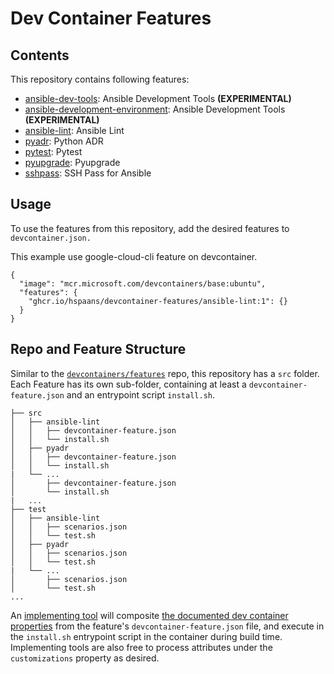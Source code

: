 # Dev Container Features

## Contents

This repository contains following features:
- [ansible-dev-tools](./src/ansible-dev-tools/README.md): Ansible Development Tools **(EXPERIMENTAL)**
- [ansible-development-environment](./src/ansible-development-environment/README.md): Ansible Development Tools **(EXPERIMENTAL)**
- [ansible-lint](./src/ansible-line/README.md): Ansible Lint
- [pyadr](./src/pyadr/README.md): Python ADR
- [pytest](./src/pytest/README.md): Pytest
- [pyupgrade](./src/pyupgrade/README.md): Pyupgrade
- [sshpass](./src/sshpass/README.md): SSH Pass for Ansible

## Usage

To use the features from this repository, add the desired features to `devcontainer.json.`

This example use google-cloud-cli feature on devcontainer.

```jsonc
{
  "image": "mcr.microsoft.com/devcontainers/base:ubuntu",
  "features": {
    "ghcr.io/hspaans/devcontainer-features/ansible-lint:1": {}
  }
}
```

## Repo and Feature Structure

Similar to the [`devcontainers/features`](https://github.com/devcontainers/features) repo, this repository has a `src` folder.  Each Feature has its own sub-folder, containing at least a `devcontainer-feature.json` and an entrypoint script `install.sh`.

```
├── src
│   ├── ansible-lint
│   │   ├── devcontainer-feature.json
│   │   └── install.sh
│   ├── pyadr
│   │   ├── devcontainer-feature.json
│   │   └── install.sh
|   └── ...
│       ├── devcontainer-feature.json
│       └── install.sh
|   ...
├── test
│   ├── ansible-lint
│   │   ├── scenarios.json
│   │   └── test.sh
│   ├── pyadr
│   │   ├── scenarios.json
│   │   └── test.sh
|   └── ...
│       ├── scenarios.json
│       └── test.sh
...
```

An [implementing tool](https://containers.dev/supporting#tools) will composite [the documented dev container properties](https://containers.dev/implementors/features/#devcontainer-feature-json-properties) from the feature's `devcontainer-feature.json` file, and execute in the `install.sh` entrypoint script in the container during build time.  Implementing tools are also free to process attributes under the `customizations` property as desired.
